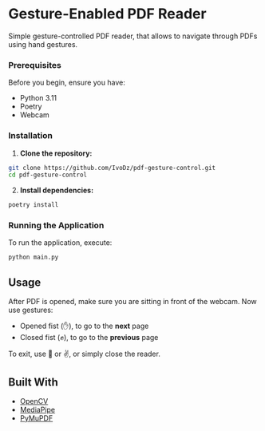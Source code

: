 # Gesture-Enabled PDF Reader

Simple gesture-controlled PDF reader, that allows to navigate through PDFs using hand gestures. 

### Prerequisites

Before you begin, ensure you have:
- Python 3.11
- Poetry
- Webcam

### Installation

1. **Clone the repository:**
  
  ```bash
  git clone https://github.com/IvoDz/pdf-gesture-control.git
  cd pdf-gesture-control
  ```

2. **Install dependencies:**

  ```bash
  poetry install
  ```

### Running the Application

To run the application, execute:
    
  ```bash
  python main.py
  ```

## Usage

After PDF is opened, make sure you are sitting in front of the webcam. Now use gestures:
- Opened fist (✋), to go to the **next** page 
- Closed fist (✊), to go to the **previous** page

To exit, use 🤘 or ✌️, or simply close the reader.

## Built With
- [OpenCV](https://opencv.org/) 
- [MediaPipe](https://mediapipe.dev/) 
- [PyMuPDF](https://pymupdf.readthedocs.io/) 

